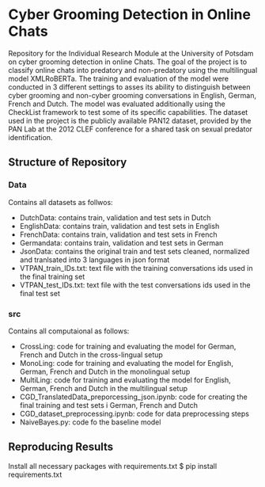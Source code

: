 # Cyber Grooming Detection in Online Chats
Repository for the Individual Research Module at the University of Potsdam on cyber grooming detection in online Chats.
The goal of the project is to classify online chats into predatory and non-predatory using the multilingual model XMLRoBERTa. The training and evaluation of the model were conducted in 3 different settings to asses its ability to distinguish between cyber grooming and non-cyber grooming conversations in English, German, French and Dutch. The model was evaluated additionally using the CheckList framework to test some of its specific capabilities. The dataset used in the project is the publicly available PAN12 dataset, provided by the PAN Lab at the 2012 CLEF conference for a shared task on sexual predator identification.

## Structure of Repository

### Data

Contains all datasets as follwos: 
- DutchData: contains train, validation and test sets in Dutch
- EnglishData: contains train, validation and test sets in English
- FrenchData: contains train, validation and test sets in French
- Germandata: contains train, validation and test sets in German
- JsonData: contains the original train and test sets cleaned, normalized and tranlsated into 3 languages in json format
- VTPAN_train_IDs.txt: text file with the training conversations ids used in the final training set 
- VTPAN_test_IDs.txt: text file with the test conversations ids used in the final test set

### src

Contains all computaional as follows: 
- CrossLing: code for training and evaluating the model for German, French and Dutch in the cross-lingual setup
- MonoLing: code for training and evaluating the model for English, German, French and Dutch in the monolingual setup
- MultiLing: code for training and evaluating the model for English, German, French and Dutch in the multilingual setup
- CGD_TranslatedData_preporcessing_json.ipynb: code for creating the final training and test sets i German, French and Dutch
- CGD_dataset_preprocessing.ipynb:  code for data preprocessing steps
- NaiveBayes.py: code fo the baseline model

## Reproducing Results

Install all necessary packages with requirements.txt
$ pip install requirements.txt

